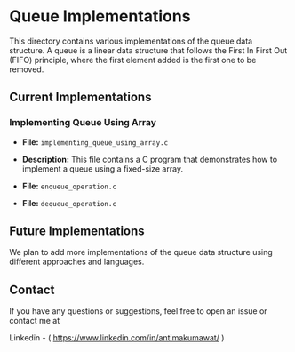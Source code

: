 # Queue Implementations

This directory contains various implementations of the queue data structure. A queue is a linear data structure that follows the First In First Out (FIFO) principle, where the first element added is the first one to be removed.

## Current Implementations

### Implementing Queue Using Array

- **File:** `implementing_queue_using_array.c`
- **Description:** This file contains a C program that demonstrates how to implement a queue using a fixed-size array.

- **File:** `enqueue_operation.c`
- **File:** `dequeue_operation.c`

## Future Implementations

We plan to add more implementations of the queue data structure using different approaches and languages. 

## Contact

If you have any questions or suggestions, feel free to open an issue or contact me at 

Linkedin -
( https://www.linkedin.com/in/antimakumawat/ )



